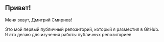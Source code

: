## Привет!

Меня зовут, Дмитрий Смирнов!  

Это мой первый публичный репозиторий, который я разместил в GitHub. Я это делаю для изучения работы публичных репозиториев
